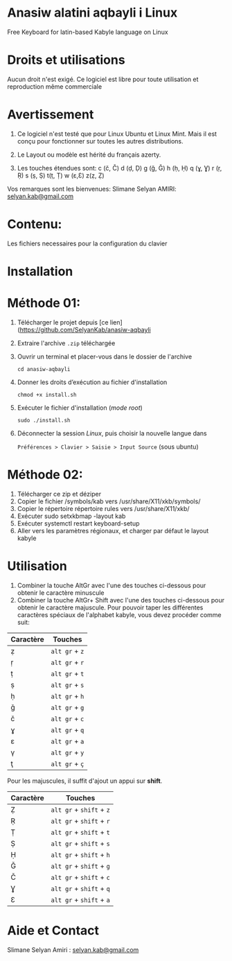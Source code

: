# Anasiw alatini aqbayli i Linux
Free Keyboard for latin-based Kabyle language on Linux

# Droits et utilisations
Aucun droit n'est exigé. Ce logiciel est libre pour toute utilisation et reproduction même commerciale

# Avertissement
1. Ce logiciel n'est testé que pour Linux Ubuntu et Linux Mint. Mais il est conçu pour fonctionner sur toutes les autres distributions.

2. Le Layout ou modèle est hérité du français azerty.
3. Les touches étendues sont: c (č, Č) d (ḍ, Ḍ) g (ǧ, Ǧ) h (ḥ, Ḥ) q (ɣ, Ɣ) r (ṛ, Ṛ) s (ṣ, Ṣ) t(ṭ, Ṭ) w (ɛ,Ɛ)  z(ẓ, Ẓ) 

Vos remarques sont les bienvenues:
Slimane Selyan AMIRI:
selyan.kab@gmail.com

Contenu:
========
Les fichiers necessaires pour la configuration du clavier

Installation
============

# Méthode 01:

1. Télécharger le projet depuis [ce lien](https://github.com/SelyanKab/anasiw-aqbayli
2. Extraire l'archive `.zip` téléchargée
3. Ouvrir un terminal et placer-vous dans le dossier de l'archive

	`cd anasiw-aqbayli`

4. Donner les droits d’exécution au fichier d'installation
	
	`chmod +x install.sh`

5. Exécuter le fichier d'installation (*mode root*)

	`sudo ./install.sh`

6. Déconnecter la session *Linux*, puis choisir la nouvelle langue dans

	`Préférences > Clavier > Saisie > Input Source` (sous ubuntu)	 	
	
# Méthode 02:

1. Télécharger ce zip et déziper
2. Copier le fichier /symbols/kab vers /usr/share/X11/xkb/symbols/
3. Copier le répertoire répertoire rules vers /usr/share/X11/xkb/
4. Exécuter sudo setxkbmap -layout kab
5. Exécuter  systemctl restart keyboard-setup
6. Aller vers les paramètres régionaux, et charger par défaut le layout kabyle

# Utilisation
1. Combiner la touche AltGr avec l'une des touches ci-dessous pour obtenir le caractère minuscule
2. Combiner la touche AltGr+ Shift avec l'une des touches ci-dessous pour obtenir le caractère majuscule.
Pour pouvoir taper les différentes caractères spéciaux de l'alphabet kabyle, vous devez procéder comme suit:

| Caractère | Touches        |
|-----------| ---------------|
| ẓ         | `alt gr` + `z` |
| ṛ         | `alt gr` + `r` |
| ṭ         | `alt gr` + `t` |
| ṣ         | `alt gr` + `s` |
| ḥ         | `alt gr` + `h` |
| ǧ         | `alt gr` + `g` |
| č         | `alt gr` + `c` |
| ɣ         | `alt gr` + `q` |
| ε         | `alt gr` + `a` |
| γ         | `alt gr` + `y` |
| ţ         | `alt gr` + `ç` |

Pour les majuscules, il suffit d'ajout un appui sur **shift**.

| Caractère | Touches                  |
|-----------| -------------------------|
| Ẓ         | `alt gr` + `shift` + `z` |
| Ṛ         | `alt gr` + `shift` + `r` |
| Ṭ         | `alt gr` + `shift` + `t` |
| Ṣ         | `alt gr` + `shift` + `s` |
| Ḥ         | `alt gr` + `shift` + `h` |
| Ǧ         | `alt gr` + `shift` + `g` |
| Č         | `alt gr` + `shift` + `c` |
| Ɣ         | `alt gr` + `shift` + `q` |
| Ɛ         | `alt gr` + `shift` + `a` |



Aide et Contact
===============

Slimane Selyan Amiri : selyan.kab@gmail.com
